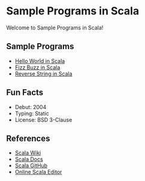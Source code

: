 # Sample Programs in Scala

Welcome to Sample Programs in Scala!

## Sample Programs

- [Hello World in Scala][1]
- [Fizz Buzz in Scala][2]
- [Reverse String in Scala](https://github.com/TheRenegadeCoder/sample-programs/issues/1032)

## Fun Facts

- Debut: 2004
- Typing: Static
- License: BSD 3-Clause

## References

- [Scala Wiki][3]
- [Scala Docs][4]
- [Scala GitHub][5]
- [Online Scala Editor][6]

[1]: https://therenegadecoder.com/code/hello-world-in-scala
[2]: https://github.com/TheRenegadeCoder/sample-programs/issues/521
[3]: https://en.wikipedia.org/wiki/Scala_(programming_language)
[4]: https://www.scala-lang.org
[5]: https://github.com/scala/scala
[6]: https://scastie.scala-lang.org
